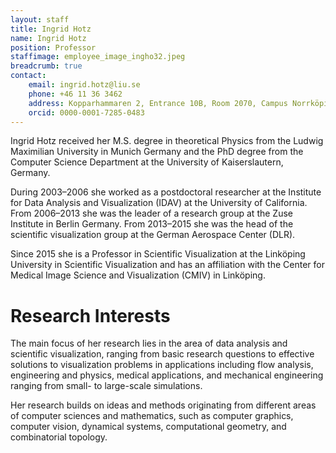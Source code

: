 ```yaml
---
layout: staff
title: Ingrid Hotz
name: Ingrid Hotz
position: Professor
staffimage: employee_image_ingho32.jpeg
breadcrumb: true
contact:
    email: ingrid.hotz@liu.se
    phone: +46 11 36 3462
    address: Kopparhammaren 2, Entrance 10B, Room 2070, Campus Norrköping
    orcid: 0000-0001-7285-0483
---
```


Ingrid Hotz received her M.S. degree in theoretical Physics from the Ludwig Maximilian University in Munich Germany and the PhD degree from the Computer Science Department at the University of Kaiserslautern, Germany.

During 2003–2006 she worked as a postdoctoral researcher at the Institute for Data Analysis and Visualization (IDAV) at the University of California. From 2006–2013 she was the leader of a research group at the Zuse Institute in Berlin Germany. From 2013–2015 she was the head of the scientific visualization group at the German Aerospace Center (DLR). 

Since 2015 she is a Professor in Scientific Visualization at the Linköping University in Scientific Visualization and has an affiliation with the Center for Medical Image Science and Visualization (CMIV) in Linköping.

# Research Interests

The main focus of her research lies in the area of data analysis and scientific visualization, ranging from basic research questions to effective solutions to visualization problems in applications including flow analysis, engineering and physics, medical applications, and mechanical engineering ranging from small- to large-scale simulations.

Her research builds on ideas and methods originating from different areas of computer sciences and mathematics, such as computer graphics, computer vision, dynamical systems, computational geometry, and combinatorial topology.